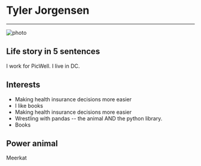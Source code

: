 # Tyler Jorgensen

---

![photo](https://media.licdn.com/mpr/mpr/shrink_500_500/p/1/000/211/1a3/03ae18e.jpg)

## Life story in 5 sentences
I work for PicWell.
I live in DC.

## Interests
- Making health insurance decisions more easier
- I like books
- Making health insurance decisions more easier
- Wrestling with pandas -- the animal AND the python library.
- Books

## Power animal
Meerkat